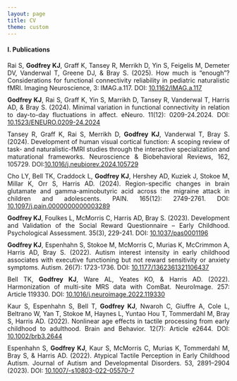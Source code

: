 ```yaml
---
layout: page
title: CV
theme: custom
---
```


<h4>I. Publications</h4>

<div style="text-align: justify">Rai S, <b>Godfrey KJ</b>, Graff K, Tansey R, Merrikh D, Yin S, Feigelis M, Demeter DV, Vanderwal T, Greene DJ, & Bray S. (2025). How much is “enough”? Considerations for functional connectivity reliability in pediatric naturalistic fMRI. Imaging Neuroscience, 3: IMAG.a.117. DOI: <a href="https://doi.org/10.1162/IMAG.a.117)">10.1162/IMAG.a.117</a></div><div style="height:10px;"><br></div>
<div style="text-align: justify"><b>Godfrey KJ</b>, Rai S, Graff K, Yin S, Marrikh D, Tansey R, Vanderwal T, Harris AD, & Bray S. (2024). Minimal variation in functional connectivity in relation to day-to-day fluctuations in affect. eNeuro. 11(12): 0209-24.2024. DOI: <a href="https://doi.org/10.1523/ENEURO.0209-24.2024">10.1523/ENEURO.0209-24.2024</a></div><div style="height:10px;"><br></div>
<div style="text-align: justify"> Tansey R, Graff K, Rai S, Merrikh D, <b>Godfrey KJ</b>, Vanderwal T, Bray S. (2024). Development of human visual cortical function: A scoping review of task- and naturalistic-fMRI studies through the interactive specialization and maturational frameworks. Neuroscience & Biobehavioral Reviews, 162, 105729. DOI:<a href="https://doi.org/10.1016/j.neubiorev.2024.105729">10.1016/j.neubiorev.2024.105729</a></div><div style="height:10px;"><br></div>
<div style="text-align: justify">Cho LY, Bell TK, Craddock L, <b>Godfrey KJ</b>, Hershey AD, Kuziek J, Stokoe M, Millar K, Orr S, Harris AD. (2024). Region-specific changes in brain glutamate and gamma-aminobutyric acid across the migraine attack in children and adolescents. PAIN. 165(12): 2749-2761. DOI: <a href="https://journals.lww.com/10.1097/j.pain.0000000000003289"> 10.1097/j.pain.0000000000003289 </a></div><div style="height:10px;"><br></div>
<div style="text-align: justify"><b>Godfrey KJ</b>, Foulkes L, McMorris C, Harris AD, Bray S. (2023). Development and Validation of the Social Reward Questionnaire – Early Childhood. Psychological Assessment. 35(3), 229-241. DOI: <a href="https://doi.org/10.1037/pas0001196">10.1037/pas0001196</a></div><div style="height:10px;"><br></div>
<div style="text-align: justify"><b>Godfrey KJ</b>, Espenhahn S, Stokoe M, McMorris C, Murias K, McCrimmon A, Harris AD, Bray S. (2022). Autism interest intensity in early childhood associates with executive functioning but not reward sensitivity or anxiety symptoms. Autism. 26(7): 1723-1736. DOI: <a href="https://doi.org/10.1177/1362361321106437">10.1177/1362361321106437</a></div><div style="height:10px;"><br></div>
<div style="text-align: justify">Bell TK, <b>Godfrey KJ</b>, Ware AL, Yeates KO, & Harris AD. (2022). Harmonization of multi-site MRS data with ComBat. NeuroImage. 257: Article 119330. DOI: <a href="https://doi.org/10.1016/j.neuroimage.2022.119330">10.1016/j.neuroimage.2022.119330</a></div><div style="height:10px;"><br></div>
<div style="text-align: justify">Kaur S, Espenhahn S, Bell T, <b>Godfrey KJ</b>, Nwaroh C, Giuffre A, Cole L, Beltrano W, Yan T, Stokoe M, Haynes L, Yuntao Hou T, Tommerdahl M, Bray S, Harris AD. (2022). Nonlinear age effects in tactile processing from early childhood to adulthood. Brain and Behavior. 12(7): Article e2644. DOI: <a href="https://doi.org/10.1002/brb3.2644">10.1002/brb3.2644</a></div><div style="height:10px;"><br></div>
<div style="text-align: justify">Espenhahn S, <b>Godfrey KJ</b>, Kaur S, McMorris C, Murias K, Tommerdahl M, Bray S, & Harris AD. (2022). Atypical Tactile Perception in Early Childhood Autism. Journal of Autism and Developmental Disorders. 53, 2891–2904 (2023). DOI: <a href="https://doi.org/10.1007/-s10803-022-05570-7">10.1007/-s10803-022-05570-7</a></div><div style="height:10px;"><br></div>
